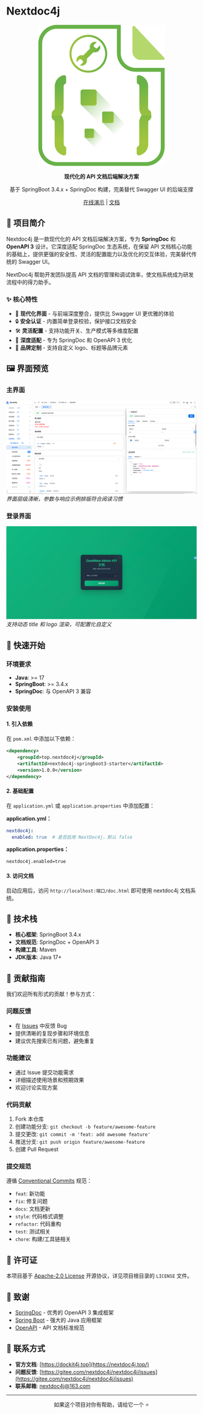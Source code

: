 # Nextdoc4j

<div align="center">

![Nextdoc4j Logo](.image/logo.png)

**现代化的 API 文档后端解决方案**

基于 SpringBoot 3.4.x + SpringDoc 构建，完美替代 Swagger UI 的后端支撑

[在线演示](https://demo.nextdoc4j.top/) | [文档](https://nextdoc4j.top/)

</div>

## 📖 项目简介

Nextdoc4j 是一款现代化的 API 文档后端解决方案，专为 **SpringDoc** 和 **OpenAPI 3** 设计。它深度适配 SpringDoc 生态系统，在保留 API 文档核心功能的基础上，提供更强的安全性、灵活的配置能力以及优化的交互体验，完美替代传统的 Swagger UI。

NextDoc4j 帮助开发团队提高 API 文档的管理和调试效率，使文档系统成为研发流程中的得力助手。

### ✨ 核心特性

- 🎨 **现代化界面** - 与前端深度整合，提供比 Swagger UI 更优雅的体验
- 🔒 **安全认证** - 内置简单登录校验，保护接口文档安全
- 🛠️ **灵活配置** - 支持功能开关、生产模式等多维度配置
- 🚀 **深度适配** - 专为 SpringDoc 和 OpenAPI 3 优化
- 🎯 **品牌定制** - 支持自定义 logo、标题等品牌元素

## 🖼️ 界面预览

### 主界面

![主界面截图](.image/screenshot/主界面.png)
*界面层级清晰，参数与响应示例排版符合阅读习惯*

### 登录界面

![登录界面效果](.image/screenshot/登录.png)
*支持动态 title 和 logo 渲染，可配置化自定义*

## 🚀 快速开始

### 环境要求

- **Java**: >= 17
- **SpringBoot**: >= 3.4.x
- **SpringDoc**: 与 OpenAPI 3 兼容

### 安装使用

#### 1. 引入依赖

在 `pom.xml` 中添加以下依赖：

```xml
<dependency>
    <groupId>top.nextdoc4j</groupId>
    <artifactId>nextdoc4j-springboot3-starter</artifactId>
    <version>1.0.0</version>
</dependency>
```


#### 2. 基础配置

在 `application.yml` 或 `application.properties` 中添加配置：

**application.yml：**
```yaml
nextdoc4j:
  enabled: true  # 是否启用 NextDoc4j，默认 false
```

**application.properties：**
```properties
nextdoc4j.enabled=true
```

#### 3. 访问文档

启动应用后，访问 `http://localhost:端口/doc.html` 即可使用 nextdoc4j 文档系统。

## 🔧 技术栈

- **核心框架**: SpringBoot 3.4.x
- **文档规范**: SpringDoc + OpenAPI 3
- **构建工具**: Maven
- **JDK版本**: Java 17+

## 🤝 贡献指南

我们欢迎所有形式的贡献！参与方式：

### 问题反馈

- 在 [Issues](https://gitee.com/nextdoc4j/nextdoc4j/issues) 中反馈 Bug
- 提供清晰的复现步骤和环境信息
- 建议优先搜索已有问题，避免重复

### 功能建议

- 通过 Issue 提交功能需求
- 详细描述使用场景和预期效果
- 欢迎讨论实现方案

### 代码贡献

1. Fork 本仓库
2. 创建功能分支: `git checkout -b feature/awesome-feature`
3. 提交更改: `git commit -m 'feat: add awesome feature'`
4. 推送分支: `git push origin feature/awesome-feature`
5. 创建 Pull Request

### 提交规范

遵循 [Conventional Commits](https://conventionalcommits.org/) 规范：

- `feat`: 新功能
- `fix`: 修复问题
- `docs`: 文档更新
- `style`: 代码格式调整
- `refactor`: 代码重构
- `test`: 测试相关
- `chore`: 构建/工具链相关

## 📄 许可证

本项目基于 [Apache-2.0 License](LICENSE) 开源协议，详见项目根目录的 `LICENSE` 文件。

## 🙏 致谢

- [SpringDoc](https://springdoc.org/) - 优秀的 OpenAPI 3 集成框架
- [Spring Boot](https://spring.io/projects/spring-boot) - 强大的 Java 应用框架
- [OpenAPI](https://swagger.io/specification/) - API 文档标准规范

## 📧 联系方式

- **官方文档**: [https://dockit4j.top](https://nextdoc4j.top/)
- **问题反馈**: [https://gitee.com/nextdoc4j/nextdoc4j/issues](https://gitee.com/nextdoc4j/nextdoc4j/issues)
- **联系邮箱**: nextdoc4j@163.com

---

<div align="center">

如果这个项目对你有帮助，请给它一个 ⭐️

